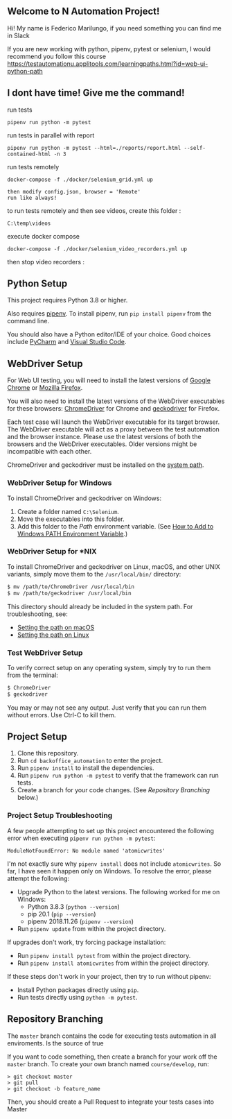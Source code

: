 ## Welcome to N Automation Project!

Hi! My name is Federico Marilungo, if you need something you can find me in Slack

If you are new working with python, pipenv, pytest or selenium, 
I would recommend you follow this course 
https://testautomationu.applitools.com/learningpaths.html?id=web-ui-python-path

## I dont have time! Give me the command!

run tests

`pipenv run python -m pytest`

run tests in parallel with report

`pipenv run python -m pytest --html=./reports/report.html --self-contained-html -n 3`

run tests remotely

`docker-compose -f ./docker/selenium_grid.yml up`

    then modify config.json, browser = 'Remote'
    run like always!

to run tests remotely and then see videos, create this folder : 

`C:\temp\videos`

execute docker compose 

`docker-compose -f ./docker/selenium_video_recorders.yml up`

then stop video recorders : 


## Python Setup

This project requires Python 3.8 or higher.

Also requires [pipenv](https://docs.pipenv.org/).
To install pipenv, run `pip install pipenv` from the command line.

You should also have a Python editor/IDE of your choice.
Good choices include [PyCharm](https://www.jetbrains.com/pycharm/)
and [Visual Studio Code](https://code.visualstudio.com/docs/languages/python).

## WebDriver Setup

For Web UI testing, you will need to install the latest versions of
[Google Chrome](https://www.google.com/chrome/)
or [Mozilla Firefox](https://www.mozilla.org/en-US/firefox/).

You will also need to install the latest versions of the WebDriver executables for these browsers: [ChromeDriver](https://sites.google.com/a/chromium.org/chromedriver/) for Chrome
and [geckodriver](https://github.com/mozilla/geckodriver/releases) for Firefox.

Each test case will launch the WebDriver executable for its target browser.
The WebDriver executable will act as a proxy between the test automation and the browser instance.
Please use the latest versions of both the browsers and the WebDriver executables.
Older versions might be incompatible with each other.

ChromeDriver and geckodriver must be installed on the
[system path](https://en.wikipedia.org/wiki/PATH_(variable)).

### WebDriver Setup for Windows

To install ChromeDriver and geckodriver on Windows:

1. Create a folder named `C:\Selenium`.
2. Move the executables into this folder.
3. Add this folder to the *Path* environment variable. (See [How to Add to Windows PATH Environment Variable](https://helpdeskgeek.com/windows-10/add-windows-path-environment-variable/).)

### WebDriver Setup for *NIX

To install ChromeDriver and geckodriver on Linux, macOS, and other UNIX variants,
simply move them to the `/usr/local/bin/` directory:

```bash
$ mv /path/to/ChromeDriver /usr/local/bin
$ mv /path/to/geckodriver /usr/local/bin
```

This directory should already be included in the system path.
For troubleshooting, see:

* [Setting the path on macOS](https://www.cyberciti.biz/faq/appleosx-bash-unix-change-set-path-environment-variable/)
* [Setting the path on Linux](https://stackoverflow.com/questions/14637979/how-to-permanently-set-path-on-linux-unix)

### Test WebDriver Setup

To verify correct setup on any operating system, simply try to run them from the terminal:

```bash
$ ChromeDriver
$ geckodriver
```

You may or may not see any output.
Just verify that you can run them without errors.
Use Ctrl-C to kill them.

## Project Setup

1. Clone this repository.
2. Run `cd backoffice_automation` to enter the project.
3. Run `pipenv install` to install the dependencies.
4. Run `pipenv run python -m pytest` to verify that the framework can run tests.
5. Create a branch for your code changes. (See *Repository Branching* below.)

### Project Setup Troubleshooting

A few people attempting to set up this project
encountered the following error when executing `pipenv run python -m pytest`:

```
ModuleNotFoundError: No module named 'atomicwrites'
```

I'm not exactly sure why `pipenv install` does not include `atomicwrites`.
So far, I have seen it happen only on Windows.
To resolve the error, please attempt the following:

* Upgrade Python to the latest versions. The following worked for me on Windows:
  * Python 3.8.3 (`python --version`)
  * pip 20.1 (`pip --version`)
  * pipenv 2018.11.26 (`pipenv --version`)
* Run `pipenv update` from within the project directory.

If upgrades don't work, try forcing package installation:

* Run `pipenv install pytest` from within the project directory.
* Run `pipenv install atomicwrites` from within the project directory.

If these steps don't work in your project, then try to run without pipenv:

* Install Python packages directly using `pip`.
* Run tests directly using `python -m pytest`.

## Repository Branching

The `master` branch contains the code for executing tests automation in all enviroments. Is the source of true

If you want to code something, then create a branch for your work off the `master` branch.
To create your own branch named `course/develop`, run:

    > git checkout master
    > git pull
    > git checkout -b feature_name

Then, you should create a Pull Request to integrate your tests cases into Master